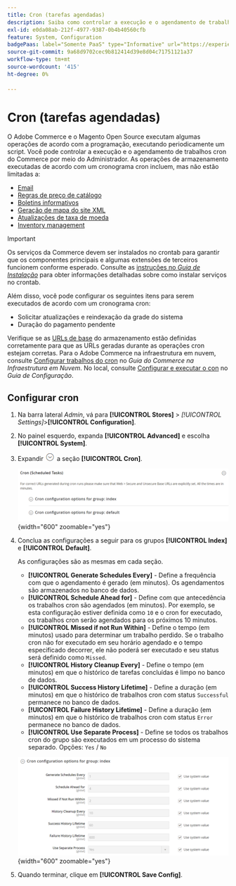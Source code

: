 ```yaml
---
title: Cron (tarefas agendadas)
description: Saiba como controlar a execução e o agendamento de trabalhos cron do Commerce com o Administrador.
exl-id: e0da08ab-212f-4977-9387-0b4b40560cfb
feature: System, Configuration
badgePaas: label="Somente PaaS" type="Informative" url="https://experienceleague.adobe.com/pt-br/docs/commerce/user-guides/product-solutions" tooltip="Aplica-se somente a projetos do Adobe Commerce na nuvem (infraestrutura do PaaS gerenciada pela Adobe) e a projetos locais."
source-git-commit: 9a68d9702cec9b812414d39e8d04c71751121a37
workflow-type: tm+mt
source-wordcount: '415'
ht-degree: 0%

---
```


# Cron (tarefas agendadas)

O Adobe Commerce e o Magento Open Source executam algumas operações de acordo com a programação, executando periodicamente um script. Você pode controlar a execução e o agendamento de trabalhos cron do Commerce por meio do Administrador. As operações de armazenamento executadas de acordo com um cronograma cron incluem, mas não estão limitadas a:

- [Email](email-communications.md)
- [Regras de preço de catálogo](../merchandising-promotions/price-rules-catalog.md)
- [Boletins informativos](../merchandising-promotions/newsletters.md)
- [Geração de mapa do site XML](../merchandising-promotions/sitemap-xml.md)
- [Atualizações de taxa de moeda](../stores-purchase/currency-update.md)
- [Inventory management](../inventory-management/introduction.md)

>[!IMPORTANT]
>
>Os serviços da Commerce devem ser instalados no crontab para garantir que os componentes principais e algumas extensões de terceiros funcionem conforme esperado. Consulte as [instruções no _Guia de Instalação_](https://experienceleague.adobe.com/docs/commerce-operations/installation-guide/next-steps/configuration.html?lang=pt-BR) para obter informações detalhadas sobre como instalar serviços no crontab.

Além disso, você pode configurar os seguintes itens para serem executados de acordo com um cronograma cron:

- Solicitar atualizações e reindexação da grade do sistema
- Duração do pagamento pendente

Verifique se as [URLs de base](../stores-purchase/store-urls.md) do armazenamento estão definidas corretamente para que as URLs geradas durante as operações cron estejam corretas. Para o Adobe Commerce na infraestrutura em nuvem, consulte [Configurar trabalhos do cron](https://experienceleague.adobe.com/docs/commerce-cloud-service/user-guide/configure/app/properties/crons-property.html?lang=pt-BR) no _Guia do Commerce na Infraestrutura em Nuvem_. No local, consulte [Configurar e executar o con](https://experienceleague.adobe.com/docs/commerce-operations/configuration-guide/cli/configure-cron-jobs.html?lang=pt-BR) no _Guia de Configuração_.

## Configurar cron

1. Na barra lateral _Admin_, vá para **[!UICONTROL Stores]** > _[!UICONTROL Settings]_>**[!UICONTROL Configuration]**.

1. No painel esquerdo, expanda **[!UICONTROL Advanced]** e escolha **[!UICONTROL System]**.

1. Expandir ![Seletor de expansão](../assets/icon-display-expand.png) a seção **[!UICONTROL Cron]**.

   ![Configuração avançada - tarefas cron](../configuration-reference/advanced/assets/system-cron.png){width="600" zoomable="yes"}

1. Conclua as configurações a seguir para os grupos **[!UICONTROL Index]** e **[!UICONTROL Default]**.

   As configurações são as mesmas em cada seção.

   - **[!UICONTROL Generate Schedules Every]** - Define a frequência com que o agendamento é gerado (em minutos). Os agendamentos são armazenados no banco de dados.
   - **[!UICONTROL Schedule Ahead for]** - Define com que antecedência os trabalhos cron são agendados (em minutos). Por exemplo, se esta configuração estiver definida como `10` e o cron for executado, os trabalhos cron serão agendados para os próximos 10 minutos.
   - **[!UICONTROL Missed if not Run Within]** - Define o tempo (em minutos) usado para determinar um trabalho perdido. Se o trabalho cron não for executado em seu horário agendado e o tempo especificado decorrer, ele não poderá ser executado e seu status será definido como `Missed`.
   - **[!UICONTROL History Cleanup Every]** - Define o tempo (em minutos) em que o histórico de tarefas concluídas é limpo no banco de dados.
   - **[!UICONTROL Success History Lifetime]** - Define a duração (em minutos) em que o histórico de trabalhos cron com status `Successful` permanece no banco de dados.
   - **[!UICONTROL Failure History Lifetime]** - Define a duração (em minutos) em que o histórico de trabalhos cron com status `Error` permanece no banco de dados.
   - **[!UICONTROL Use Separate Process]** - Define se todos os trabalhos cron do grupo são executados em um processo do sistema separado. Opções: `Yes` / `No`

   ![Configuração avançada - índice do grupo cron](../configuration-reference/advanced/assets/system-cron-group-index.png){width="600" zoomable="yes"}

1. Quando terminar, clique em **[!UICONTROL Save Config]**.
